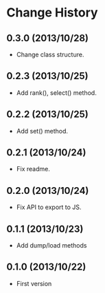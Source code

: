 Change History
=================

## 0.3.0 (2013/10/28)

* Change class structure.

## 0.2.3 (2013/10/25)

* Add rank(), select() method.

## 0.2.2 (2013/10/25)

* Add set() method.

## 0.2.1 (2013/10/24)

* Fix readme.

## 0.2.0 (2013/10/24)

* Fix API to export to JS.

## 0.1.1 (2013/10/23)

* Add dump/load methods

## 0.1.0 (2013/10/22)

* First version
